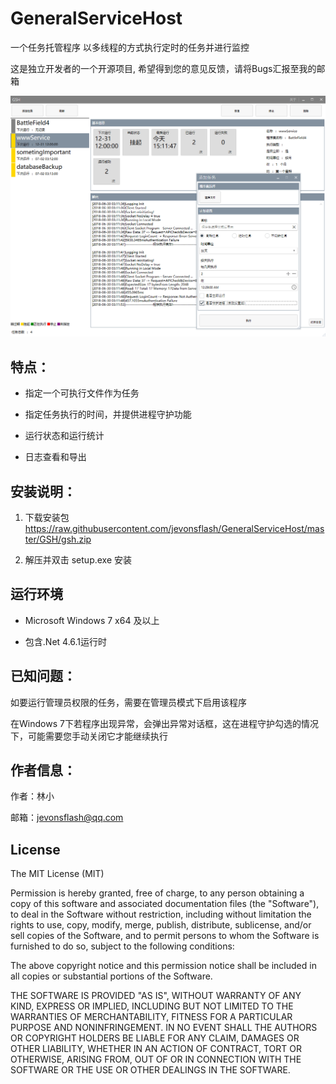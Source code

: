 # GeneralServiceHost

一个任务托管程序 以多线程的方式执行定时的任务并进行监控

这是独立开发者的一个开源项目, 希望得到您的意见反馈，请将Bugs汇报至我的邮箱

 ![avatar](https://raw.githubusercontent.com/jevonsflash/GeneralServiceHost/master/GSH/screenshot.png)
## 特点：

* 指定一个可执行文件作为任务

* 指定任务执行的时间，并提供进程守护功能

* 运行状态和运行统计

* 日志查看和导出

## 安装说明：

1. 下载安装包 https://raw.githubusercontent.com/jevonsflash/GeneralServiceHost/master/GSH/gsh.zip

2. 解压并双击 setup.exe 安装

## 运行环境

* Microsoft Windows 7 x64 及以上

* 包含.Net 4.6.1运行时


## 已知问题：

如要运行管理员权限的任务，需要在管理员模式下启用该程序

在Windows 7下若程序出现异常，会弹出异常对话框，这在进程守护勾选的情况下，可能需要您手动关闭它才能继续执行

## 作者信息：

作者：林小

邮箱：jevonsflash@qq.com


## License

The MIT License (MIT)

Permission is hereby granted, free of charge, to any person obtaining a copy of this software and associated documentation files (the "Software"), to deal in the Software without restriction, including without limitation the rights to use, copy, modify, merge, publish, distribute, sublicense, and/or sell copies of the Software, and to permit persons to whom the Software is furnished to do so, subject to the following conditions:

The above copyright notice and this permission notice shall be included in all copies or substantial portions of the Software.

THE SOFTWARE IS PROVIDED "AS IS", WITHOUT WARRANTY OF ANY KIND, EXPRESS OR IMPLIED, INCLUDING BUT NOT LIMITED TO THE WARRANTIES OF MERCHANTABILITY, FITNESS FOR A PARTICULAR PURPOSE AND NONINFRINGEMENT. IN NO EVENT SHALL THE AUTHORS OR COPYRIGHT HOLDERS BE LIABLE FOR ANY CLAIM, DAMAGES OR OTHER LIABILITY, WHETHER IN AN ACTION OF CONTRACT, TORT OR OTHERWISE, ARISING FROM, OUT OF OR IN CONNECTION WITH THE SOFTWARE OR THE USE OR OTHER DEALINGS IN THE SOFTWARE.
